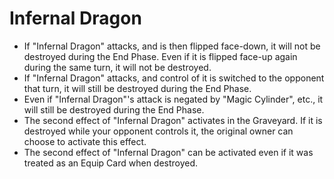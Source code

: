 # Infernal Dragon

*   If "Infernal Dragon" attacks, and is then flipped face-down, it will not be destroyed during the End Phase. Even if it is flipped face-up again during the same turn, it will not be destroyed.
*   If "Infernal Dragon" attacks, and control of it is switched to the opponent that turn, it will still be destroyed during the End Phase.
*   Even if "Infernal Dragon"'s attack is negated by "Magic Cylinder", etc., it will still be destroyed during the End Phase.
*   The second effect of "Infernal Dragon" activates in the Graveyard. If it is destroyed while your opponent controls it, the original owner can choose to activate this effect.
*   The second effect of "Infernal Dragon" can be activated even if it was treated as an Equip Card when destroyed.
